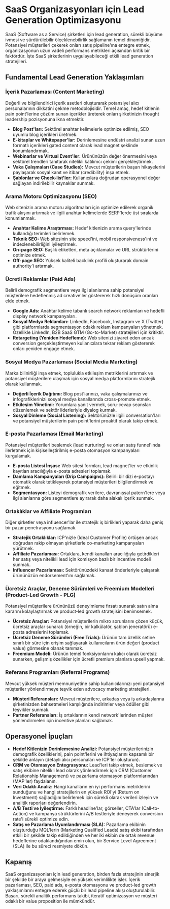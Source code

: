 # SaaS Organizasyonları için Lead Generation Optimizasyonu

SaaS (Software as a Service) şirketleri için lead generation, sürekli büyüme ivmesi ve sürdürülebilir ölçeklenebilirlik sağlamanın temel dinamiğidir. Potansiyel müşterileri çekerek onları satış pipeline'ına entegre etmek, organizasyonun uzun vadeli performans metrikleri açısından kritik bir faktördür. İşte SaaS şirketlerinin uygulayabileceği etkili lead generation stratejileri.

## Fundamental Lead Generation Yaklaşımları

### İçerik Pazarlaması (Content Marketing)

Değerli ve bilgilendirici içerik asetleri oluşturarak potansiyel alıcı personalarının dikkatini çekme metodolojisidir. Temel amaç, hedef kitlenin pain point'lerine çözüm sunan içerikler üreterek onları şirketinizin thought leadership pozisyonuna ikna etmektir.

*   **Blog Post'ları:** Sektörel anahtar kelimelerle optimize edilmiş, SEO uyumlu blog içerikleri üretmek.
*   **E-kitaplar ve Whitepaper'lar:** Derinlemesine endüstri analizi sunan uzun formatlı içerikleri gated content olarak lead magnet şeklinde konumlandırmak.
*   **Webinarlar ve Virtual Event'ler:** Ürününüzün değer önermesini veya sektörel trendleri tanıtarak nitelikli katılımcı çekimi gerçekleştirmek.
*   **Vaka Çalışmaları (Case Studies):** Mevcut müşterilerin başarı hikayelerini paylaşarak sosyal kanıt ve itibar (credibility) inşa etmek.
*   **Şablonlar ve Check-list'ler:** Kullanıcılara doğrudan operasyonel değer sağlayan indirilebilir kaynaklar sunmak.

### Arama Motoru Optimizasyonu (SEO)

Web sitenizin arama motoru algoritmaları için optimize edilerek organik trafik akışını artırmak ve ilgili anahtar kelimelerde SERP'lerde üst sıralarda konumlanmak.

*   **Anahtar Kelime Araştırması:** Hedef kitlenizin arama query'lerinde kullandığı terimleri belirlemek.
*   **Teknik SEO:** Web sitesinin site speed'ini, mobil responsiveness'ini ve indexlenebilirliğini iyileştirmek.
*   **On-page SEO:** Başlık etiketleri, meta açıklamalar ve URL strüktürlerini optimize etmek.
*   **Off-page SEO:** Yüksek kaliteli backlink profili oluşturarak domain authority'i artırmak.

### Ücretli Reklamlar (Paid Ads)

Belirli demografik segmentlere veya ilgi alanlarına sahip potansiyel müşterilere hedeflenmiş ad creative'ler göstererek hızlı dönüşüm oranları elde etmek.

*   **Google Ads:** Anahtar kelime tabanlı search network reklamları ve hedefli display network kampanyaları.
*   **Sosyal Medya Reklamları:** LinkedIn, Facebook, Instagram ve X (Twitter) gibi platformlarda segmentasyon odaklı reklam kampanyaları yönetmek. Özellikle LinkedIn, B2B SaaS GTM (Go-to-Market) stratejileri için kritiktir.
*   **Retargeting (Yeniden Hedefleme):** Web sitenizi ziyaret eden ancak conversion gerçekleştirmeyen kullanıcılara tekrar reklam göstererek onları yeniden engage etmek.

### Sosyal Medya Pazarlaması (Social Media Marketing)

Marka bilinirliği inşa etmek, toplulukla etkileşim metriklerini artırmak ve potansiyel müşterilere ulaşmak için sosyal medya platformlarını stratejik olarak kullanmak.

*   **Değerli İçerik Dağıtımı:** Blog post'larınızı, vaka çalışmalarınızı ve infografiklerinizi sosyal medya kanallarında cross-promote etmek.
*   **Etkileşim Yönetimi:** Yorumlara yanıt vermek, soru-cevap seansları düzenlemek ve sektör liderleriyle diyalog kurmak.
*   **Sosyal Dinleme (Social Listening):** Sektörünüzle ilgili conversation'ları ve potansiyel müşterilerin pain point'lerini proaktif olarak takip etmek.

### E-posta Pazarlaması (Email Marketing)

Potansiyel müşterileri beslemek (lead nurturing) ve onları satış funnel'ında ilerletmek için kişiselleştirilmiş e-posta otomasyon kampanyaları kurgulamak.

*   **E-posta Listesi İnşası:** Web sitesi formları, lead magnet'ler ve etkinlik kayıtları aracılığıyla e-posta adresleri toplamak.
*   **Damlama Kampanyaları (Drip Campaigns):** Belirli bir dizi e-postayı otomatik olarak tetikleyerek potansiyel müşterileri bilgilendirmek ve eğitmek.
*   **Segmentasyon:** Listeyi demografik verilere, davranışsal patern'lere veya ilgi alanlarına göre segmentlere ayırarak daha alakalı içerik sunmak.

### Ortaklıklar ve Affiliate Programları

Diğer şirketler veya influencer'lar ile stratejik iş birlikleri yaparak daha geniş bir pazar penetrasyonu sağlamak.

*   **Stratejik Ortaklıklar:** ICP'nizle (Ideal Customer Profile) örtüşen ancak doğrudan rakip olmayan şirketlerle co-marketing kampanyaları yürütmek.
*   **Affiliate Pazarlaması:** Ortaklara, kendi kanalları aracılığıyla getirdikleri her satış veya nitelikli lead için komisyon bazlı bir incentive modeli sunmak.
*   **Influencer Pazarlaması:** Sektörünüzdeki kanaat önderleriyle çalışarak ürününüzün endorsement'ını sağlamak.

### Ücretsiz Araçlar, Deneme Sürümleri ve Freemium Modelleri (Product-Led Growth - PLG)

Potansiyel müşterilere ürününüzü deneyimleme fırsatı sunarak satın alma kararını kolaylaştırmak ve product-led growth stratejisini benimsemek.

*   **Ücretsiz Araçlar:** Potansiyel müşterilerin mikro sorunlarını çözen küçük, ücretsiz araçlar sunarak (örneğin, bir kalkülatör, şablon jeneratörü) e-posta adreslerini toplamak.
*   **Ücretsiz Deneme Sürümleri (Free Trials):** Ürünün tam özellik setine sınırlı bir süre için erişim sağlayarak kullanıcıların ürün değeri (product value) görmesine olanak tanımak.
*   **Freemium Modeli:** Ürünün temel fonksiyonlarını kalıcı olarak ücretsiz sunarken, gelişmiş özellikler için ücretli premium planlara upsell yapmak.

### Referans Programları (Referral Programs)

Mevcut yüksek müşteri memnuniyetine sahip kullanıcılarınızı yeni potansiyel müşteriler yönlendirmeye teşvik eden advocacy marketing stratejileri.

*   **Müşteri Referansları:** Mevcut müşterilere, arkadaş veya iş arkadaşlarına şirketinizden bahsetmeleri karşılığında indirimler veya ödüller gibi teşvikler sunmak.
*   **Partner Referansları:** İş ortaklarının kendi network'lerinden müşteri yönlendirmeleri için incentive planları sağlamak.

## Operasyonel İpuçları

*   **Hedef Kitlenizin Derinlemesine Analizi:** Potansiyel müşterilerinizin demografik özelliklerini, pain point'lerini ve ihtiyaçlarını kapsamlı bir şekilde anlayın (detaylı alıcı personaları ve ICP'ler oluşturun).
*   **CRM ve Otomasyon Entegrasyonu:** Lead'leri takip etmek, beslemek ve satış ekibine nitelikli lead olarak yönlendirmek için CRM (Customer Relationship Management) ve pazarlama otomasyon platformlarından (MAP'ler) faydalanın.
*   **Veri Odaklı Analiz:** Hangi kanalların en iyi performans metriklerini sunduğunu ve hangi stratejilerin en yüksek ROI'yi (Return on Investment) sağladığını belirlemek için sürekli olarak verileri izleyin ve analitik raporları değerlendirin.
*   **A/B Testi ve İyileştirme:** Farklı headline'lar, görseller, CTA'lar (Call-to-Action) ve kampanya strüktürlerini A/B testleriyle deneyerek conversion rate'i sürekli optimize edin.
*   **Satış ve Pazarlama Uyumlandırması (SLA):** Pazarlama ekibinin oluşturduğu MQL'lerin (Marketing Qualified Leads) satış ekibi tarafından etkili bir şekilde takip edildiğinden ve her iki ekibin de ortak revenue hedeflerine odaklandığından emin olun, bir Service Level Agreement (SLA) ile bu süreci resmiyete dökün.

## Kapanış

SaaS organizasyonları için lead generation, birden fazla stratejinin sinerjik bir şekilde bir araya gelmesiyle en yüksek verimlilikte işler. İçerik pazarlaması, SEO, paid ads, e-posta otomasyonu ve product-led growth yaklaşımlarını entegre ederek güçlü bir lead pipeline akışı oluşturulabilir. Başarı, sürekli analitik performans takibi, iteratif optimizasyon ve müşteri odaklı bir value proposition ile mümkündür.